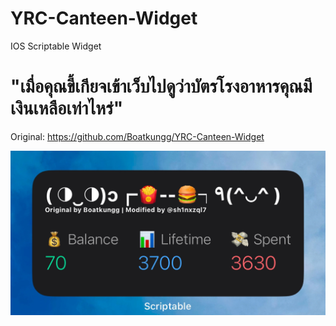 # YRC-Canteen-Widget
IOS Scriptable Widget

# "เมื่อคุณขี้เกียจเข้าเว็บไปดูว่าบัตรโรงอาหารคุณมีเงินเหลือเท่าไหร่"
Original: https://github.com/Boatkungg/YRC-Canteen-Widget


![Dark Mode](images/dark.png)
